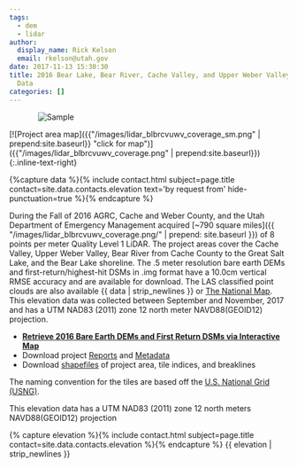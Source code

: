 ```yaml
---
tags:
  - dem
  - lidar
author:
  display_name: Rick Kelson
  email: rkelson@utah.gov
date: 2017-11-13 15:30:30
title: 2016 Bear Lake, Bear River, Cache Valley, and Upper Weber Valley LiDAR Elevation
  Data
categories: []
---
```


<style type="text/css">
#logo {
  max-width: 400px;
  margin: 0 auto;
}
</style>
<div id="logo">
  <img src="{{ "/images/lidar_blbrcvuwv.PNG" | prepend: site.baseurl }}" alt="Sample" />
</div>

[![Project area map]({{"/images/lidar_blbrcvuwv_coverage_sm.png" | prepend:site.baseurl}} "click for map")]({{"/images/lidar_blbrcvuwv_coverage.png" | prepend:site.baseurl}}){:.inline-text-right}

{%capture data %}{% include contact.html subject=page.title contact=site.data.contacts.elevation text='by request from' hide-punctuation=true %}{% endcapture %}

During the Fall of 2016 AGRC, Cache and Weber County, and the Utah Department of Emergency Management acquired [~790 square miles]({{ "/images/lidar_blbrcvuwv_coverage.png/" | prepend: site.baseurl }}) of 8 points per meter Quality Level 1 LiDAR. The project areas cover the Cache Valley, Upper Weber Valley, Bear River from Cache County to the Great Salt Lake, and the Bear Lake shoreline. The .5 meter resolution bare earth DEMs and first-return/highest-hit DSMs in .img format have a 10.0cm vertical RMSE accuracy and are available for download. The LAS classified point clouds are also available {{ data | strip_newlines }} or [The National Map](https://viewer.nationalmap.gov/basic/). This elevation data was collected between September and November, 2017 and has a UTM NAD83 (2011) zone 12 north meter NAVD88(GEOID12) projection.

<ul class="dotless">
  <li>
    <strong>
      <i class="fas fa-download"></i> <a href="https://raster.utah.gov/?cat=.5%20Meter%20%7B2016%20LiDAR%7D">Retrieve 2016 Bare Earth DEMs and First Return DSMs via Interactive Map</a>
    </strong>
  </li>
  <li>
    <i class="fas fa-download"></i> Download project <a href="https://storage.googleapis.com/state-of-utah-sgid-downloads/lidar/cache-valley-2016/DEMs/BLBRCVUWV_Reports.zip">Reports</a> and
      <a href="https://storage.googleapis.com/state-of-utah-sgid-downloads/lidar/cache-valley-2016/DEMs/BLBRCVUWV_Metadata.zip">Metadata</a>
  </li>
  <li>
    <i class="fas fa-download"></i> Download <a href="https://storage.googleapis.com/state-of-utah-sgid-downloads/lidar/cache-valley-2016/DEMs/BLBRCVUWV_shps.zip">shapefiles</a> of project area, tile indices, and breaklines
  </li>
</ul>

The naming convention for the tiles are based off the [U.S. National Grid (USNG)]( https://www.fgdc.gov/usng/how-to-read-usng/index_html).

This elevation data has a UTM NAD83 (2011) zone 12 north meters NAVD88(GEOID12) projection

{% capture elevation %}{% include contact.html subject=page.title contact=site.data.contacts.elevation %}{% endcapture %}
{{ elevation | strip_newlines }}
